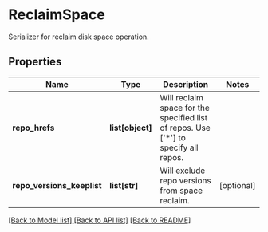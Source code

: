 # ReclaimSpace

Serializer for reclaim disk space operation.
## Properties
Name | Type | Description | Notes
------------ | ------------- | ------------- | -------------
**repo_hrefs** | **list[object]** | Will reclaim space for the specified list of repos. Use [&#39;*&#39;] to specify all repos. | 
**repo_versions_keeplist** | **list[str]** | Will exclude repo versions from space reclaim. | [optional] 

[[Back to Model list]](../README.md#documentation-for-models) [[Back to API list]](../README.md#documentation-for-api-endpoints) [[Back to README]](../README.md)


